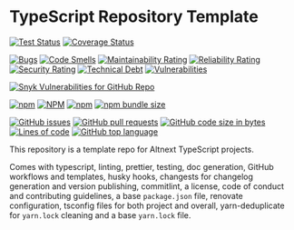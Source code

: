 # TypeScript Repository Template

[![Test Status](https://github.com/altnext/REPLACE_ME/actions/workflows/test.yml/badge.svg?branch=main)](https://github.com/AltNext/REPLACE_ME/actions/workflows/test.yml?query=branch%3Amain)
[![Coverage Status](https://coveralls.io/repos/github/AltNext/REPLACE_ME/badge.svg?branch=main)](https://coveralls.io/github/AltNext/REPLACE_ME?branch=main)

[![Bugs](https://sonarcloud.io/api/project_badges/measure?project=AltNext_REPLACE_ME&metric=bugs)](https://sonarcloud.io/dashboard?id=AltNext_REPLACE_ME)
[![Code Smells](https://sonarcloud.io/api/project_badges/measure?project=AltNext_REPLACE_ME&metric=code_smells)](https://sonarcloud.io/dashboard?id=AltNext_REPLACE_ME)
[![Maintainability Rating](https://sonarcloud.io/api/project_badges/measure?project=AltNext_REPLACE_ME&metric=sqale_rating)](https://sonarcloud.io/dashboard?id=AltNext_REPLACE_ME)
[![Reliability Rating](https://sonarcloud.io/api/project_badges/measure?project=AltNext_REPLACE_ME&metric=reliability_rating)](https://sonarcloud.io/dashboard?id=AltNext_REPLACE_ME)
[![Security Rating](https://sonarcloud.io/api/project_badges/measure?project=AltNext_REPLACE_ME&metric=security_rating)](https://sonarcloud.io/dashboard?id=AltNext_REPLACE_ME)
[![Technical Debt](https://sonarcloud.io/api/project_badges/measure?project=AltNext_REPLACE_ME&metric=sqale_index)](https://sonarcloud.io/dashboard?id=AltNext_REPLACE_ME)
[![Vulnerabilities](https://sonarcloud.io/api/project_badges/measure?project=AltNext_REPLACE_ME&metric=vulnerabilities)](https://sonarcloud.io/dashboard?id=AltNext_REPLACE_ME)

[![Snyk Vulnerabilities for GitHub Repo](https://img.shields.io/snyk/vulnerabilities/github/altnext/REPLACE_ME)](https://app.snyk.io/org/altnext/project/REPLACE_ME)

[![npm](https://img.shields.io/npm/v/REPLACE_ME)](https://www.npmjs.com/package/REPLACE_ME)
[![NPM](https://img.shields.io/npm/l/REPLACE_ME)](https://www.npmjs.com/package/REPLACE_ME)
[![npm](https://img.shields.io/npm/dm/REPLACE_ME)](https://www.npmjs.com/package/REPLACE_ME)
[![npm bundle size](https://img.shields.io/bundlephobia/minzip/REPLACE_ME)](https://www.npmjs.com/package/REPLACE_ME)

[![GitHub issues](https://img.shields.io/github/issues-raw/altnext/REPLACE_ME)](https://www.github.com/altnext/REPLACE_ME)
[![GitHub pull requests](https://img.shields.io/github/issues-pr-raw/altnext/REPLACE_ME)](https://www.github.com/altnext/REPLACE_ME)
[![GitHub code size in bytes](https://img.shields.io/github/languages/code-size/altnext/REPLACE_ME)](https://www.github.com/altnext/REPLACE_ME)
[![Lines of code](https://img.shields.io/tokei/lines/github/altnext/REPLACE_ME)](https://www.github.com/altnext/REPLACE_ME)
[![GitHub top language](https://img.shields.io/github/languages/top/altnext/REPLACE_ME)](https://www.github.com/altnext/REPLACE_ME)

This repository is a template repo for Altnext TypeScript projects.

Comes with typescript, linting, prettier, testing, doc generation,
GitHub workflows and templates, husky hooks,
changests for changelog generation and version publishing,
commitlint, a license, code of conduct and contributing guidelines,
a base `package.json` file, renovate configuration,
tsconfig files for both project and overall,
yarn-deduplicate for `yarn.lock` cleaning and a base `yarn.lock` file.